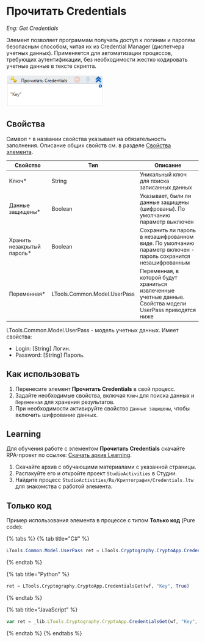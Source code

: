 # Прочитать Credentials

*Eng: Get Credentials*

Элемент позволяет программам получать доступ к логинам и паролям безопасным способом, читая их из Credential Manager (диспетчера учетных данных). Применяется для автоматизации процессов, требующих аутентификации, без необходимости жестко кодировать учетные данные в тексте скрипта.

![](<../../../.gitbook/assets/image (258).png>)


## Свойства

Символ `*` в названии свойства указывает на обязательность заполнения. Описание общих свойств см. в разделе [Свойства элемента](https://docs.primo-rpa.ru/primo-rpa/primo-studio/process/elements#svoistva-elementa).

| Свойство              | Тип                          | Описание                                           |
| --------------------- | ---------------------------- | -------------------------------------------------- |
| Ключ\*                | String                       | Уникальный ключ для поиска записанных данных      |
| Данные защищены\*     | Boolean                      | Указывает, были ли данные защищены (шифрованы). По умолчанию параметр выключен |
| Хранить незакрытый пароль\* | Boolean                | Сохранить ли пароль в незашифрованном виде. По умолчанию параметр включен - пароль сохранится незашифрованным |
| Переменная\*          | LTools.Common.Model.UserPass | Переменная, в которой будут храниться извлеченные учетные данные. Свойства модели UserPass приводятся ниже  |

LTools.Common.Model.UserPass - модель учетных данных. Имеет свойства:
  - Login: [String] Логин.
  - Password: [String] Пароль.


## Как использовать

1. Перенесите элемент **Прочитать Credentials** в свой процесс.
2. Задайте необходимые свойства, включая `Ключ` для поиска данных и `Переменная` для хранения результатов.
3. При необходимости активируйте свойство `Данные защищены`, чтобы включить шифрование данных.

##  Learning

Для обучения работе с элементом **Прочитать Credentials** скачайте RPA-проект по ссылке: [Скачать архив Learning](https://github.com/PrimoRPA/Learning/archive/refs/heads/master.zip).

1. Скачайте архив с обучающими материалами с указанной страницы.
2. Распакуйте его и откройте проект `StudioActivities` в Студии.
3. Найдите процесс `StudioActivities/Ru/Криптография/Credentials.ltw` для знакомства с работой элемента.


## Только код

Пример использования элемента в процессе с типом **Только код** (Pure code):


{% tabs %}
{% tab title="C#" %}
```csharp
LTools.Common.Model.UserPass ret = LTools.Cryptography.CryptoApp.CredentialsGet(wf, "Key", true);
```
{% endtab %}

{% tab title="Python" %}
```python
ret = LTools.Cryptography.CryptoApp.CredentialsGet(wf, "Key", True)
```
{% endtab %}

{% tab title="JavaScript" %}
```javascript
var ret = _lib.LTools.Cryptography.CryptoApp.CredentialsGet(wf, "Key", true);
```
{% endtab %}
{% endtabs %}
